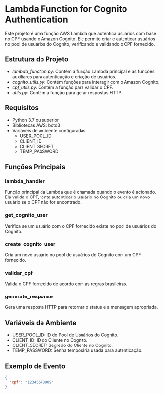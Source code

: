 # Lambda Function for Cognito Authentication

Este projeto é uma função AWS Lambda que autentica usuários com base no CPF usando o Amazon Cognito. Ele permite criar e autenticar usuários no pool de usuários do Cognito, verificando e validando o CPF fornecido.

## Estrutura do Projeto

- *lambda_function.py*: Contém a função Lambda principal e as funções auxiliares para autenticação e criação de usuários.
- *cognito_utils.py*: Contém funções para interagir com o Amazon Cognito.
- *cpf_utils.py*: Contém a função para validar o CPF.
- *utils.py*: Contém a função para gerar respostas HTTP.

## Requisitos

- Python 3.7 ou superior
- Bibliotecas AWS: boto3
- Variáveis de ambiente configuradas:
  - USER_POOL_ID
  - CLIENT_ID
  - CLIENT_SECRET
  - TEMP_PASSWORD

## Funções Principais

### lambda_handler

Função principal da Lambda que é chamada quando o evento é acionado. Ela valida o CPF, tenta autenticar o usuário no Cognito ou cria um novo usuário se o CPF não for encontrado.

### get_cognito_user

Verifica se um usuário com o CPF fornecido existe no pool de usuários do Cognito.

### create_cognito_user

Cria um novo usuário no pool de usuários do Cognito com um CPF fornecido.

### validar_cpf

Valida o CPF fornecido de acordo com as regras brasileiras.

### generate_response

Gera uma resposta HTTP para retornar o status e a mensagem apropriada.

## Variáveis de Ambiente

- USER_POOL_ID: ID do Pool de Usuários do Cognito.
- CLIENT_ID: ID do Cliente no Cognito.
- CLIENT_SECRET: Segredo do Cliente no Cognito.
- TEMP_PASSWORD: Senha temporária usada para autenticação.

## Exemplo de Evento

```json
{
  "cpf": "12345678909"
}
